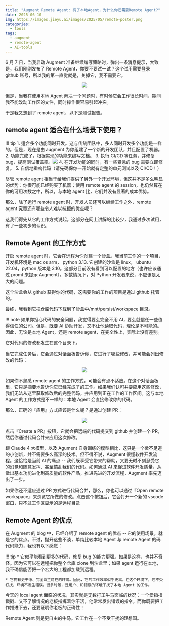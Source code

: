 ```yaml
---
title: "Augment Remote Agent: 有了本地Agent，为什么你还需要Remote Agent?"
date: 2025-06-10
img: https://images.jieyu.ai/images/2025/05/remote-poster.png
categories:
  - tools
tags:
  - augment
  - remote-agent
  - AI-tools
---
```


6 月 7 日，当我启动 Augment 准备继续编写策略时，弹出一条消息提示，大致是，我们刚刚发布了 Remote Agent，你要不要试一试？这个试用需要登录 github 账号，所以我的第一直觉就是，关掉它，我不需要它。

<div style='width:66%;text-align:center;margin: 0 auto 1rem'>
<img src='https://images.jieyu.ai/images/2025/05/get-remote-agent.png'>
<span style='font-size:0.8em;display:inline-block;width:100%;text-align:center;color:grey'></span>
</div>

但是，当我在使用本地 Agent 解决一个问题时，有时候它会工作很长时间，期间我不能改动工作区的文件，同时操作很容易引起冲突。

于是我又想到了 remote agent，以下是测试报告。

## remote agent 适合在什么场景下使用？

!!! tip
    1. 适合多个功能同时开发。这与传统团队中，多人同时开发多个功能是一样的。但是，现在是由 augment 为你组建了一个新的开发团队，并且配置了机器。
    2. 功能完成了，根据实现的功能来编写文档。
    3. 执行 CI/CD 等任务，并修复 bug，提高测试覆盖率。![](https://images.jieyu.ai/images/2025/05/remote-poster.png)
    4. 在开发功能的同时，有一些紧急的 bug 需要立即修复。
    5. 自信地重构代码（请先确保你一开始就有定整的单元测试以及 CI/CD！）


尽管 remote agent 相当于给我们提供了另外一个开发环境，但这并不是多么明显的优势：你很可能已经购买了机器；使用 remote agent 的 session，也仍然算在你的可用次数之中，所以，与本地 agent 比，它们并没有显著的成本优势。

那么，除了运行 remote agent 时，开发人员还可以继续工作之外，remote agent 究竟还有哪些令人难以抗拒的优点呢？

这我们得先从它的工作方式说起。这部分在网上讲解的比较少，我通过多次试用，有了一些初步的认识。

## Remote Agent 的工作方式

开启 remote agent 时，它会在远程为你创建一个沙盒。我当前工作的一个项目，开发机环境是 mac os arm， python 3.13. 它创建的沙盒是 linux， ubuntu 22.04，python 版本是 3.10。这部分目前没有看到可以配置的地方（也许应该通过 promt 来提示 Augment）。多数情况下，对 Python 开发者来说，不应该是太大的问题。

这个沙盒会从 github 获得你的代码，这需要你的工作的项目是通过 github 托管的。

最终，我看到它把仓库代码下载到了沙盒中/mnt/persist/workspace 目录。

!!! note
    如果你担心代码的安全问题，我觉得要么完全不用 AI，要么就信任一些值得信任的公司。但是，既要 AI 协助开发，又不让他读取代码，理论是不可能的。因此，无论是本地 Agent，还是 remote agent，在完全性上，实际上没有差别。


它对代码的修改都发生在这个目录下。

当它完成任务后，它会通过对话面板告诉你，它进行了哪些修改，并可能会列出修改的代码：

<div style='width:66%;text-align:center;margin: 0 auto 1rem'>
<img src='https://images.jieyu.ai/images/2025/05/remote-agent-apply.png'>
<span style='font-size:0.8em;display:inline-block;width:100%;text-align:center;color:grey'></span>
</div>

如果你不熟悉 remote agent 的工作方式，可能会有点不适应。在这个对话面板里，它只是摘要地告诉你它已经完成了的工作。如果我们认可并要应用这些修改，我们无法从这里获取修改后的完整代码，并应用到正在工作的工作区间。这与本地 Agent 的工作方式是不一样的：本地 Agent 会直接修改你的代码。

那么，正确的『应用』方式应该是什么呢？是通过创建 PR：

<div style='width:66%;text-align:center;margin: 0 auto 1rem'>
<img src='https://images.jieyu.ai/images/2025/05/work-with-remote-agent.png'>
<span style='font-size:0.8em;display:inline-block;width:100%;text-align:center;color:grey'></span>
</div>

点击『Create a PR』按钮，它就会把远端的代码提交到 github 并创建一个 PR，然后你通过代码合并来应用这次修改。

跟 Claude 4 大模型，以及 Agument 自身训练的模型相比，这只是一个微不足道的小创新，并不需要多么高深的技术。但不得不说，Augment 很懂软件开发流程。这恰恰是当前 AI 的痛点 -- 我们既享受它带来的帮助，又要无时不刻忍受它的幻觉和随意发挥、甚至搞乱我们的代码。如何通过 AI 来促进软件开发质量，从做出基本功能进化到高质量的软件产品，推进先进的开发流程，Augment 率先迈出了一步。

如果你还不适应通过 PR 方式进行代码合并，那么，你也可以通过『Open remote workspace』来浏览它所做的修改。点击这个按钮后，它会打开一个新的 vscode 窗口，只不过工作区显示的是远程目录

## Remote Agent 的优点

在 Augment 的 blog 中，已经介绍了 remote agent 的优点 -- 它的使用场景，就是它的优点。不过，抛开这些不谈，单纯比较本地 Agent 与 remote Agent 的码代码能力，我也有以下感觉：

!!! tip
    * 它似乎能看到更多的代码，修复 bug 的能力更强。如果是这样，也并不奇怪。因为它可以在远程把你整个仓库 clone 到沙盒里；如果 agent 运行在本地，我不确信能否把一个宏大的工程都加载到远程。

    * 它拥有更干净、完全自主可控的环境。因此，它的工作效率似乎更高。在这个环境下，它不受打扰，环境不发生错误，很多时候，是用户、和错误的环境干扰了本地 Agent 的工作。


今天的 local agent 面临的状况，其实就是无数打工牛马面临的状况：一个爱指指戳戳、又不了解情况的老板指挥着你干活，他常常发出错误的指令，而你既要把工作推进下去，还要证明你老板的正确性！

Remote Agent 则是更自由的牛马。它工作在一个不受干扰的理想国。
